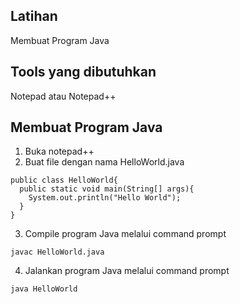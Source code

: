 ## Latihan
Membuat Program Java

## Tools yang dibutuhkan
Notepad atau Notepad++

## Membuat Program Java
1. Buka notepad++
2. Buat file dengan nama HelloWorld.java
```
public class HelloWorld{
  public static void main(String[] args){
    System.out.println("Hello World");
  }
}
```
3. Compile program Java melalui command prompt
```
javac HelloWorld.java
```
4. Jalankan program Java melalui command prompt
```
java HelloWorld
```
